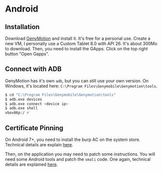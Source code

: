 Android
=======


## Installation
Download [GenyMotion](https://www.genymotion.com/) and install it. It's free for
a personal use.
Create a new VM, I personally use a Custom Tablet 8.0 with API 26. It's about
300Mo to download.
Then, you need to install the GApps. Click on the top right button "Open Gapps".


## Connect with ADB
GenyMotion has it's own `adb`, but you can still use your own version. On Windows,
it's located here: `C:\Program Files\Genymobile\Genymotion\tools`.

```bash
$ cd "C:\Program Files\Genymobile\Genymotion\tools"
$ adb.exe devices
$ adb.exe connect <device ip>
$ adb.exe shell
vbox86p:/ #
```


## Certificate Pinning
On Android 7+, you need to install the burp AC on the system store. Technical details
are explain [here](https://blog.jeroenhd.nl/article/android-7-nougat-and-certificate-authorities).

Then, on the application you may need to patch some instructions. You will need
some Android tools and patch the `smali` code. One again, technical details are
explained [here](https://medium.com/@felipecsl/bypassing-certificate-pinning-on-android-for-fun-and-profit-1b0d14beab2b).
